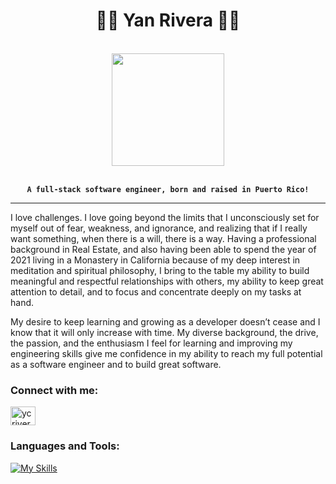 <h1 align="center">🌊🌴 Yan Rivera 🌴🌊</h1>
<br>
<div id="header" align="center">
  <img src="https://media.giphy.com/media/ZvLUtG6BZkBi0/giphy.gif" width="180"/>
</div>
<br>
<div  align="center"> 
  
**`A full-stack software engineer, born and raised in Puerto Rico!`**
  
</div>

<hr>
<p>I love challenges. I love going beyond the limits that I unconsciously set for myself out of fear, weakness, and ignorance, and realizing that if I really want something, when there is a will, there is a way. Having a professional background in Real Estate, and also having been able to spend the year of 2021 living in a Monastery in California because of my deep interest in meditation and spiritual philosophy, I bring to the table my ability to build meaningful and respectful relationships with others, my ability to keep great attention to detail, and to focus and concentrate deeply on my tasks at hand.</p>

<p>My desire to keep learning and growing as a developer doesn’t cease and I know that it will only increase with time. My diverse background, the drive, the passion, and the enthusiasm I feel for learning and improving my engineering skills give me confidence in my ability to reach my full potential as a software engineer and to build great software.</p>

<h3 align="left">Connect with me:</h3>
<p align="left">
<a href="https://linkedin.com/in/ycrivera" rel="noopener noreferrer" target="blank"><img align="center" src="https://raw.githubusercontent.com/rahuldkjain/github-profile-readme-generator/master/src/images/icons/Social/linked-in-alt.svg" alt="ycrivera" height="30" width="40" /></a>
</p>


### Languages and Tools:
[![My Skills](https://skillicons.dev/icons?i=react,js,redux,postgres,ruby,rails,nodejs,mongodb,express,aws,git,html,css)](https://skillicons.dev)




<!--
**yanrivera19/yanrivera19** is a ✨ _special_ ✨ repository because its `README.md` (this file) appears on your GitHub profile.

Here are some ideas to get you started:

- 🔭 I’m currently working on ...
- 🌱 I’m currently learning ...
- 👯 I’m looking to collaborate on ...
- 🤔 I’m looking for help with ...
- 💬 Ask me about ...
- 📫 How to reach me: ...
- 😄 Pronouns: ...
- ⚡ Fun fact: ...
-->
